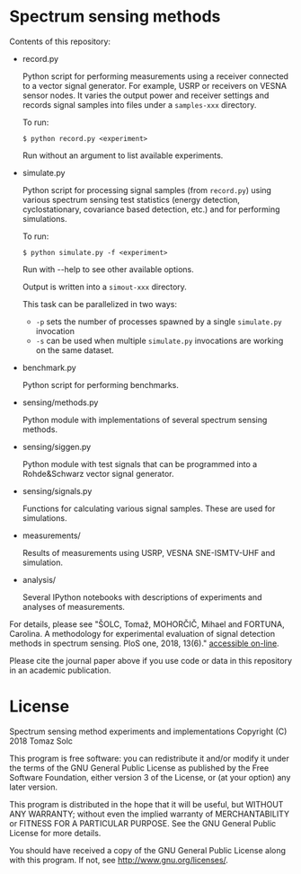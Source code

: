 Spectrum sensing methods
========================

Contents of this repository:

 * record.py

   Python script for performing measurements using a receiver connected to a
   vector signal generator. For example, USRP or receivers on VESNA sensor
   nodes. It varies the output power and receiver settings and records signal
   samples into files under a `samples-xxx` directory.

   To run:

       $ python record.py <experiment>

   Run without an argument to list available experiments.


 * simulate.py

   Python script for processing signal samples (from `record.py`) using various
   spectrum sensing test statistics (energy detection, cyclostationary,
   covariance based detection, etc.) and for performing simulations.

   To run:

       $ python simulate.py -f <experiment>

   Run with --help to see other available options.

   Output is written into a `simout-xxx` directory.

   This task can be parallelized in two ways:

    * `-p` sets the number of processes spawned by a single `simulate.py` invocation
    * `-s` can be used when multiple `simulate.py` invocations are working on
      the same dataset.


 * benchmark.py

   Python script for performing benchmarks.


 * sensing/methods.py

   Python module with implementations of several spectrum sensing
   methods.


 * sensing/siggen.py

   Python module with test signals that can be programmed into a
   Rohde&Schwarz vector signal generator.


 * sensing/signals.py

   Functions for calculating various signal samples. These are used for
   simulations.


 * measurements/

   Results of measurements using USRP, VESNA SNE-ISMTV-UHF and
   simulation.


 * analysis/

   Several IPython notebooks with descriptions of experiments and
   analyses of measurements.


For details, please see "ŠOLC, Tomaž, MOHORČIČ, Mihael and FORTUNA, Carolina. A
methodology for experimental evaluation of signal detection methods in spectrum
sensing. PloS one, 2018, 13(6)." [accessible
on-line](http://journals.plos.org/plosone/article?id=10.1371/journal.pone.0199550).

Please cite the journal paper above if you use code or data in this repository
in an academic publication.


License
=======

Spectrum sensing method experiments and implementations
Copyright (C) 2018  Tomaz Solc

This program is free software: you can redistribute it and/or modify
it under the terms of the GNU General Public License as published by
the Free Software Foundation, either version 3 of the License, or
(at your option) any later version.

This program is distributed in the hope that it will be useful,
but WITHOUT ANY WARRANTY; without even the implied warranty of
MERCHANTABILITY or FITNESS FOR A PARTICULAR PURPOSE.  See the
GNU General Public License for more details.

You should have received a copy of the GNU General Public License
along with this program.  If not, see <http://www.gnu.org/licenses/>.
